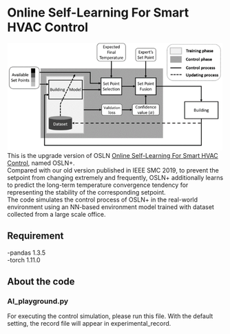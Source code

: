 # Online Self-Learning For Smart HVAC Control
<img src="./png/System.png" width="500" height="250">
This is the upgrade version of OSLN <a href="https://ieeexplore.ieee.org/document/8914027">Online Self-Learning For Smart HVAC Control</a>, named OSLN+.<br>
Compared with our old version published in IEEE SMC 2019, to prevent the setpoint from changing extremely and frequently, OSLN+ additionally learns to predict the long-term temperature convergence tendency for representing the stability of the corresponding setpoint. <br>
The code simulates the control process of OSLN+ in the real-world environment using an NN-based environment model trained with dataset collected from a large scale office.

## Requirement
-pandas 1.3.5<br>
-torch 1.11.0<br>

## About the code

### AI_playground.py 
For executing the control simulation, please run this file. With the default setting, the record file will appear in experimental_record.

### 





